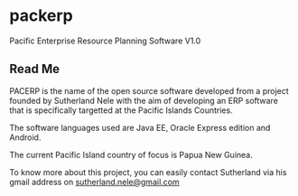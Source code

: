 # packerp
Pacific Enterprise Resource Planning Software V1.0

Read Me
-------
PACERP is the name of the open source software developed from a project founded by Sutherland Nele with the aim of developing an ERP software that is specifically targetted at the Pacific Islands Countries.

The software languages used are Java EE, Oracle Express edition and Android.

The current Pacific Island country of focus is Papua New Guinea.

To know more about this project, you can easily contact Sutherland via his gmail address on sutherland.nele@gmail.com

